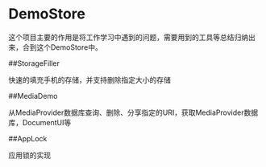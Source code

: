 # DemoStore

这个项目主要的作用是将工作学习中遇到的问题，需要用到的工具等总结归纳出来，合到这个DemoStore中。

##StorageFiller

快速的填充手机的存储，并支持删除指定大小的存储

##MediaDemo

从MediaProvider数据库查询、删除、分享指定的URI，获取MediaProvider数据库，DocumentUI等

##AppLock

应用锁的实现
